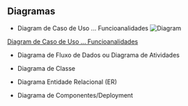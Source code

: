 ## Diagramas

* Diagram de Caso de Uso ... Funcioanalidades
![Diagram](https://upload.wikimedia.org/wikipedia/commons/thumb/7/71/UML_Use_Case_diagram.svg/513px-UML_Use_Case_diagram.svg.png)

[Diagram de Caso de Uso ... Funcioanalidades](https://upload.wikimedia.org/wikipedia/commons/thumb/7/71/UML_Use_Case_diagram.svg/513px-UML_Use_Case_diagram.svg.png)

* Diagrama de Fluxo de Dados ou Diagrama de Atividades

* Diagrama de Classe

* Diagrama Entidade Relacional (ER)

* Diagrama de Componentes/Deployment
